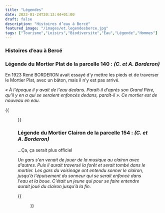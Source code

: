 ```yaml
---
title: "Légendes"
date: 2023-01-24T20:13:44+01:00
draft: false
description: "Histoires d’eau à Bercé"
featured_image: "/images/et.legendesberce.jpg"
tags: ["Tourisme","Loisirs","Biodiversite","Eau","Légende","Hommes"]
---
```


### Histoires d’eau à Bercé 

### Légende du Mortier Plat de la parcelle 140 :  *(C. et A. Borderon)*
 En 1923 René BORDERON avait essayé d’y mettre les pieds
 et de traverser le Mortier Plat, avec un bâton, mais 
 il n'y est pas arrivé. 
 
 *« À l'époque il y avait de l'eau dedans. 
 Paraît-il d'après son Grand Père, qu'il y en a qui se seraient
 enfoncés dedans, paraît-il ». Ce mortier est de nouveau en eau.*
 
{{<figure src="/images/articles/mortierplat140.jpg"  title="Le Mortier Plat">}}

### Légende du Mortier Clairon de la parcelle 154 : *(C. et A. Borderon)*
  
 ...Ça, ça serait plus officiel 
  
*Un gars s'en venait de jouer de la musique au clairon avec d'autres. 
Puis il aurait traversé la forêt et serait tombé dans le mortier.
Les gars du voisinage ont entendu sonner le clairon, jusqu'à
l'épuisement du sonneur qui se serait enfoncé dans l'eau et la boue. 
C'était un jeune qui pour se faire entendre aurait joué du clairon jusqu'à la fin*.
  
{{<figure src="/images/articles/mortierclaironp154.jpg"  title="Le Mortier Clairon">}}
